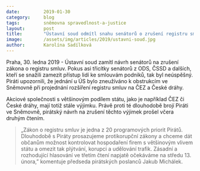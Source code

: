 ```yaml
---
date:         2019-01-30
category:     blog
tags:         sněmovna spravedlnost-a-justice
layout:       post
title:        "Ústavní soud odmítl snahu senátorů o zrušení registru smluv"
image:        /assets/img/articles/2019/ustavni-soud.jpg 
author:       Karolína Sadílková
---
```


Praha, 30. ledna 2019 - Ústavní soud zamítl návrh senátorů na zrušení zákona o registru smluv. Pokus asi třicítky senátorů z ODS, ČSSD a dalších, kteří se snažili zamezit přístup lidí ke smlouvám podniků, tak byl neúspěšný. Piráti upozornili, že jednání u ÚS bylo zneužíváno k obstrukcím ve Sněmovně při projednání rozšíření registru smluv na ČEZ a České dráhy.

Akciové společnosti s většinovým podílem státu, jako je například ČEZ či České dráhy, mají totiž stále výjimku. Právě proti té dlouhodobě brojí Piráti ve Sněmovně, pirátský návrh na zrušení těchto výjimek prošel včera druhým čtením. 

> „Zákon o registru smluv je jedna z 20 programových priorit Pirátů. Dlouhodobě s Piráty prosazujeme protikorupční zákony a chceme dát občanům možnost kontrolovat hospodaření firem s většinovým vlivem státu a omezit tak plýtvání, korupci a udělování trafik. Zásadní a rozhodující hlasování ve třetím čtení napjatě očekáváme na středu 13. února,” komentuje předseda pirátských poslanců Jakub Michálek.
